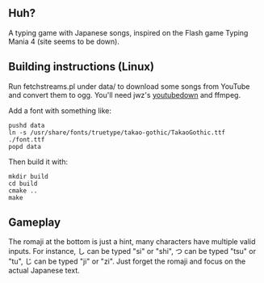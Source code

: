 Huh?
----
A typing game with Japanese songs, inspired on the Flash game Typing Mania 4 (site seems to be down).

Building instructions (Linux) 
-----------------------------
Run fetchstreams.pl under data/ to download some songs from YouTube and convert them to ogg. You'll need jwz's [youtubedown](https://www.jwz.org/hacks/youtubedown) and ffmpeg.

Add a font with something like:

    pushd data
    ln -s /usr/share/fonts/truetype/takao-gothic/TakaoGothic.ttf ./font.ttf
    popd data

Then build it with:

    mkdir build
    cd build
    cmake ..
    make

Gameplay
--------
The romaji at the bottom is just a hint, many characters have multiple valid inputs. For instance, し can be typed "si" or "shi", つ can be typed "tsu" or "tu", じ can be typed "ji" or "zi". Just forget the romaji and focus on the actual Japanese text.
